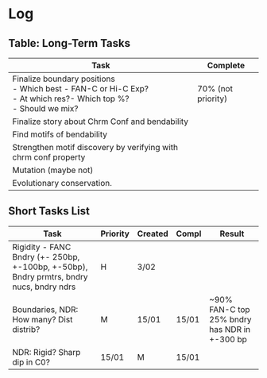 # Log 

## Table: Long-Term Tasks 
| Task                              |  Complete  |
| ----------------------------------| -----------|
| Finalize boundary positions<br> - Which best - FAN-C or Hi-C Exp?<br>- At which res?- Which top %? <br>- Should we mix?       |     70% (not priority)       |
| Finalize story about Chrm Conf and bendability | |
| Find motifs of bendability | |
| Strengthen motif discovery by verifying with chrm conf property |  |
| Mutation (maybe not) |  | 
| Evolutionary conservation. |  |

## Short Tasks List   
| Task | Priority | Created | Compl | Result | 
| -----|----------|---------|-------|--------|
| Rigidity - FANC Bndry (+- 250bp, +-100bp, +-50bp), Bndry prmtrs, bndry nucs, bndry ndrs | H | 3/02 | | |
| Boundaries, NDR: How many? Dist distrib? | M | 15/01 | 15/01 | ~90% FAN-C top 25% bndry has NDR in +-300 bp |  
| NDR: Rigid? Sharp dip in C0? | 15/01 | M | 15/01 | | |